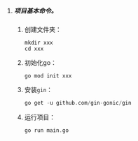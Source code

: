 1. ##### 项目基本命令。

   1. 创建文件夹：

      ```
      mkdir xxx
      cd xxx
      ```
   
      
   
   2. 初始化go：
   
      ```
      go mod init xxx
      ```
   
      
   
   3. 安装`gin`：
   
      ```c
      go get -u github.com/gin-gonic/gin
      ```
   
      
   
   4. 运行项目：
   
      ```c
      go run main.go
      ```
   
      